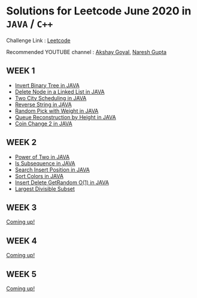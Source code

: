 # Solutions for Leetcode June 2020 in `JAVA` / `C++` 

Challenge Link : [Leetcode](https://leetcode.com/explore/featured/card/june-leetcoding-challenge/)

Recommended YOUTUBE channel : [Akshay Goyal](https://www.youtube.com/playlist?list=PLk3HmtBxW9XUh2tPF26b84Dafe8wuDg48), [Naresh Gupta](https://www.youtube.com/playlist?list=PLamEquLLzOth5An1jWb0fESJh8qgtTy6L)

## WEEK 1

* [Invert Binary Tree in JAVA](https://github.com/abhisheksurve45/leetcode-july-2020/blob/master/WEEK1/InvertBinaryTree.java)
* [Delete Node in a Linked List in JAVA](https://github.com/abhisheksurve45/leetcode-july-2020/blob/master/WEEK1/DeleteNodeLinkedList.java)
* [Two City Scheduling in JAVA](https://github.com/abhisheksurve45/leetcode-july-2020/blob/master/WEEK1/TwoCityScheduling.java)
* [Reverse String in JAVA](https://github.com/abhisheksurve45/leetcode-july-2020/blob/master/WEEK1/ReverseString.java)
* [Random Pick with Weight in JAVA](https://github.com/abhisheksurve45/leetcode-july-2020/blob/master/WEEK1/RandomPickWeight.java)
* [Queue Reconstruction by Height in JAVA](https://github.com/abhisheksurve45/leetcode-july-2020/blob/master/WEEK1/QueueReconstructionHeight.java)
* [Coin Change 2 in JAVA](https://github.com/abhisheksurve45/leetcode-july-2020/blob/master/WEEK1/CoinChange2.java)

## WEEK 2

* [Power of Two in JAVA](https://github.com/abhisheksurve45/leetcode-july-2020/blob/master/WEEK2/PowerOfTwo.java)
* [Is Subsequence in JAVA](https://github.com/abhisheksurve45/leetcode-july-2020/blob/master/WEEK2/IsSubsequence.java)
* [Search Insert Position in JAVA](https://github.com/abhisheksurve45/leetcode-july-2020/blob/master/WEEK2/SearchInsertPosition.java)
* [Sort Colors in JAVA](https://github.com/abhisheksurve45/leetcode-july-2020/blob/master/WEEK2/SortColors.java)
* [Insert Delete GetRandom O(1) in JAVA](https://github.com/abhisheksurve45/leetcode-july-2020/blob/master/WEEK2/InsertDeleteGetRandom.java)
* [Largest Divisible Subset](https://github.com/abhisheksurve45/leetcode-july-2020/blob/master/WEEK2/LargestDivisibleSubset.java)

## WEEK 3

[Coming up!](https://leetcode.com/explore/featured/card/june-leetcoding-challenge/)

## WEEK 4

[Coming up!](https://leetcode.com/explore/featured/card/june-leetcoding-challenge/)

## WEEK 5

[Coming up!](https://leetcode.com/explore/featured/card/june-leetcoding-challenge/)
